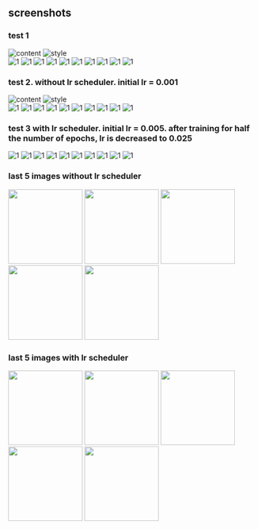## screenshots

### test 1
![content](screenshots/scarjo.jpeg) ![style](screenshots/style1.png) <br>
![1](screenshots/generate_0.png) ![1](screenshots/generate_200.png) ![1](screenshots/generate_400.png) ![1](screenshots/generate_600.png) ![1](screenshots/generate_800.png)
![1](screenshots/generate_1000.png) ![1](screenshots/generate_1200.png) ![1](screenshots/generate_1400.png) ![1](screenshots/generate_1600.png) ![1](screenshots/generate_1800.png)

### test 2. without lr scheduler. initial lr = 0.001
![content](screenshots/girl.jpg) ![style](screenshots/style2.png) <br>
![1](screenshots/generate1_0.png) ![1](screenshots/generate1_200.png) ![1](screenshots/generate1_400.png) ![1](screenshots/generate1_600.png) ![1](screenshots/generate1_800.png)
![1](screenshots/generate1_1000.png) ![1](screenshots/generate1_1200.png) ![1](screenshots/generate1_1400.png) ![1](screenshots/generate1_1600.png) ![1](screenshots/generate1_1800.png)

### test 3 with lr scheduler. initial lr = 0.005. after training for half the number of epochs, lr is decreased to 0.025
![1](screenshots/generate1_lr_0.png) ![1](screenshots/generate1_lr_200.png) ![1](screenshots/generate1_lr_400.png) ![1](screenshots/generate1_lr_600.png) ![1](screenshots/generate1_lr_800.png)
![1](screenshots/generate1_lr_1000.png) ![1](screenshots/generate1_lr_1200.png) ![1](screenshots/generate1_lr_1400.png) ![1](screenshots/generate1_lr_1600.png) ![1](screenshots/generate1_lr_1800.png)

### last 5 images without lr scheduler
<p float="left">
  <img src="screenshots/generate1_1000.png" width="150" /> 
  <img src="screenshots/generate1_1200.png" width="150" />
  <img src="screenshots/generate1_1400.png" width="150" />
  <img src="screenshots/generate1_1600.png" width="150" />
  <img src="screenshots/generate1_1800.png" width="150" />
</p>

### last 5 images with lr scheduler
<p float="left">
  <img src="screenshots/generate1_lr_1000.png" width="150" /> 
  <img src="screenshots/generate1_lr_1200.png" width="150" />
  <img src="screenshots/generate1_lr_1400.png" width="150" />
  <img src="screenshots/generate1_lr_1600.png" width="150" />
  <img src="screenshots/generate1_lr_1800.png" width="150" />
</p>